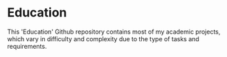 # Education
This 'Education' Github repository contains most of my academic projects, which vary in difficulty and complexity due to the type of tasks and requirements.
